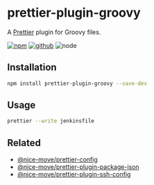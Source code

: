 # prettier-plugin-groovy

A [Prettier] plugin for Groovy files.

[prettier]: https://prettier.io/

[![npm][npm-badge]][npm-url]
[![github][github-badge]][github-url]
![node][node-badge]

[npm-url]: https://www.npmjs.com/package/prettier-plugin-groovy
[npm-badge]: https://img.shields.io/npm/v/prettier-plugin-groovy.svg?style=flat-square&logo=npm
[github-url]: https://github.com/nice-move/prettier-plugin-groovy
[github-badge]: https://img.shields.io/npm/l/prettier-plugin-groovy.svg?style=flat-square&colorB=blue&logo=github
[node-badge]: https://img.shields.io/node/v/prettier-plugin-groovy.svg?style=flat-square&colorB=green&logo=node.js

## Installation

```bash
npm install prettier-plugin-groovy --save-dev
```

## Usage

```sh
prettier --write jenkinsfile
```

## Related

- [@nice-move/prettier-config](https://github.com/nice-move/nice-move/tree/master/packages/prettier-config)
- [@nice-move/prettier-plugin-package-json](https://github.com/nice-move/prettier-plugin-package-json)
- [@nice-move/prettier-plugin-ssh-config](https://github.com/nice-move/prettier-plugin-ssh-config)
